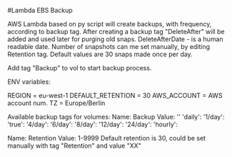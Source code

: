 #Lambda EBS Backup

AWS Lambda based on py script will create backups, with frequency, according to backup tag.
After creating a backup tag "DeleteAfter" will be added and used later for purging old snaps. DeleteAfterDate - is a human readable date.
Number of snapshots can me set manually, by editing Retention tag. Default values are 30 snaps made once per day.

Add tag "Backup" to vol to start backup process.

ENV variables:

REGION = eu-west-1
DEFAULT_RETENTION = 30
AWS_ACCOUNT = AWS account num.
TZ = Europe/Berlin


Available backup tags for volumes:
Name: Backup
Value:
 ''
 'daily':
 '1/day':
 'true':
 '4/day':
 '6/day':
 '8/day':
 '12/day':
 '24/day':
 'hourly':

Name: Retention
Value: 1-9999
 Default retention is 30, could be set manually with tag "Retention" and value "XX"
